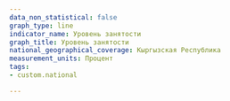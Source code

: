 ```yaml
---
data_non_statistical: false
graph_type: line
indicator_name: Уровень занятости
graph_title: Уровень занятости
national_geographical_coverage: Кыргызская Республика
measurement_units: Процент
tags:
- custom.national

---
```

